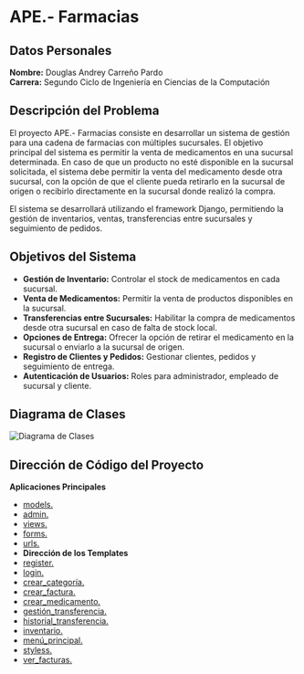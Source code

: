 # APE.- Farmacias

## Datos Personales

**Nombre:** Douglas Andrey Carreño Pardo  
**Carrera:** Segundo Ciclo de Ingeniería en Ciencias de la Computación  


## Descripción del Problema
El proyecto APE.- Farmacias consiste en desarrollar un sistema de gestión para una cadena de farmacias con múltiples sucursales. El objetivo principal del sistema es permitir la venta de medicamentos en una sucursal determinada. En caso de que un producto no esté disponible en la sucursal solicitada, el sistema debe permitir la venta del medicamento desde otra sucursal, con la opción de que el cliente pueda retirarlo en la sucursal de origen o recibirlo directamente en la sucursal donde realizó la compra.

El sistema se desarrollará utilizando el framework Django, permitiendo la gestión de inventarios, ventas, transferencias entre sucursales y seguimiento de pedidos.

## Objetivos del Sistema

- **Gestión de Inventario:** Controlar el stock de medicamentos en cada sucursal.
- **Venta de Medicamentos:** Permitir la venta de productos disponibles en la sucursal.
- **Transferencias entre Sucursales:** Habilitar la compra de medicamentos desde otra sucursal en caso de falta de stock local.
- **Opciones de Entrega:** Ofrecer la opción de retirar el medicamento en la sucursal o enviarlo a la sucursal de origen.
- **Registro de Clientes y Pedidos:** Gestionar clientes, pedidos y seguimiento de entrega.
- **Autenticación de Usuarios:** Roles para administrador, empleado de sucursal y cliente.

## Diagrama de Clases

![Diagrama de Clases](https://github.com/user-attachments/assets/05ac9178-c2a8-45b1-ae8f-da42d728a5cd)

## Dirección de Código del Proyecto
**Aplicaciones Principales**
- [models.](https://github.com/Dougdree/FarmaciaCuxibamba/blob/develop/Farmacia/Cuxibamba/models.py)
- [admin.](https://github.com/Dougdree/FarmaciaCuxibamba/blob/develop/Farmacia/Cuxibamba/admin.py)
- [views.](https://github.com/Dougdree/FarmaciaCuxibamba/blob/develop/Farmacia/Cuxibamba/views.py)
- [forms.](https://github.com/Dougdree/FarmaciaCuxibamba/blob/develop/Farmacia/Cuxibamba/forms.py)
- [urls.](https://github.com/Dougdree/FarmaciaCuxibamba/blob/develop/Farmacia/Farmacia/urls.py)
- **Dirección de los Templates**
- [register.](https://github.com/Dougdree/FarmaciaCuxibamba/blob/develop/Farmacia/templates/register.html)
- [login.](https://github.com/Dougdree/FarmaciaCuxibamba/blob/develop/Farmacia/templates/login.html)
- [crear_categoría.](https://github.com/Dougdree/FarmaciaCuxibamba/blob/develop/Farmacia/templates/crear_categoria.html)
- [crear_factura.](https://github.com/Dougdree/FarmaciaCuxibamba/blob/develop/Farmacia/templates/crear_factura.html)
- [crear_medicamento.](https://github.com/Dougdree/FarmaciaCuxibamba/blob/develop/Farmacia/templates/crear_medicamento.html)
- [gestión_transferencia.](https://github.com/Dougdree/FarmaciaCuxibamba/blob/develop/Farmacia/templates/gestion_transferencia.html)
- [historial_transferencia.](https://github.com/Dougdree/FarmaciaCuxibamba/blob/develop/Farmacia/templates/historial_transferencias.html)
- [inventario.](https://github.com/Dougdree/FarmaciaCuxibamba/blob/develop/Farmacia/templates/inventario.html)
- [menú_principal.](https://github.com/Dougdree/FarmaciaCuxibamba/blob/develop/Farmacia/templates/menu_principal.html)
- [styless.](https://github.com/Dougdree/FarmaciaCuxibamba/blob/develop/Farmacia/templates/styles.css)
- [ver_facturas.](https://github.com/Dougdree/FarmaciaCuxibamba/blob/develop/Farmacia/templates/ver_facturas.html)
